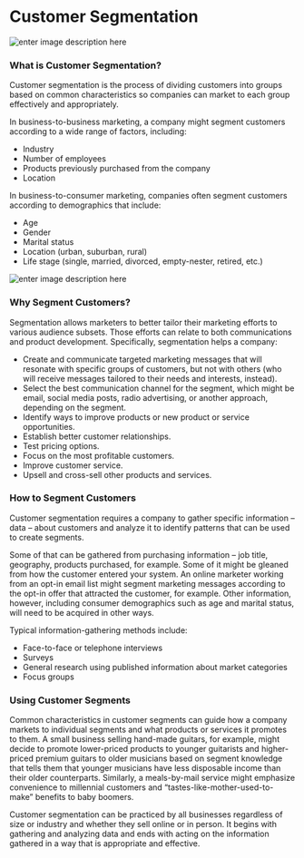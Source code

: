 # Customer Segmentation

![enter image description here](https://www.itagroup.com/sites/default/files/2019-09/The-Key-to-Successful-Segmentations.jpg)


### What is Customer Segmentation?

Customer segmentation is the process of dividing customers into groups based on common characteristics so companies can market to each group effectively and appropriately.

In business-to-business marketing, a company might segment customers according to a wide range of factors, including:

-   Industry
-   Number of employees
-   Products previously purchased from the company
-   Location

In business-to-consumer marketing, companies often segment customers according to demographics that include:

-   Age
-   Gender
-   Marital status
-   Location (urban, suburban, rural)
-   Life stage (single, married, divorced, empty-nester, retired, etc.)

![enter image description here](https://www.ebcg.com/wp-content/uploads/2017/09/Market-Segmentation-1-600x442.jpg)


###  Why Segment Customers?

Segmentation allows marketers to better tailor their marketing efforts to various audience subsets. Those efforts can relate to both communications and product development. Specifically, segmentation helps a company:

-   Create and communicate targeted marketing messages that will resonate with specific groups of customers, but not with others (who will receive messages tailored to their needs and interests, instead).
-   Select the best communication channel for the segment, which might be email, social media posts, radio advertising, or another approach, depending on the segment.
-   Identify ways to improve products or new product or service opportunities.
-   Establish better customer relationships.
-   Test pricing options.
-   Focus on the most profitable customers.
-   Improve customer service.
-   Upsell and cross-sell other products and services.

### How to Segment Customers

Customer segmentation requires a company to gather specific information – data – about customers and analyze it to identify patterns that can be used to create segments.

Some of that can be gathered from purchasing information – job title, geography, products purchased, for example. Some of it might be gleaned from how the customer entered your system. An online marketer working from an opt-in email list might segment marketing messages according to the opt-in offer that attracted the customer, for example. Other information, however, including consumer demographics such as age and marital status, will need to be acquired in other ways.

Typical information-gathering methods include:

-   Face-to-face or telephone interviews
-   Surveys
-   General research using published information about market categories
-   Focus groups

### Using Customer Segments

Common characteristics in customer segments can guide how a company markets to individual segments and what products or services it promotes to them. A small business selling hand-made guitars, for example, might decide to promote lower-priced products to younger guitarists and higher-priced premium guitars to older musicians based on segment knowledge that tells them that younger musicians have less disposable income than their older counterparts. Similarly, a meals-by-mail service might emphasize convenience to millennial customers and “tastes-like-mother-used-to-make” benefits to baby boomers.

Customer segmentation can be practiced by all businesses regardless of size or industry and whether they sell online or in person. It begins with gathering and analyzing data and ends with acting on the information gathered in a way that is appropriate and effective.
